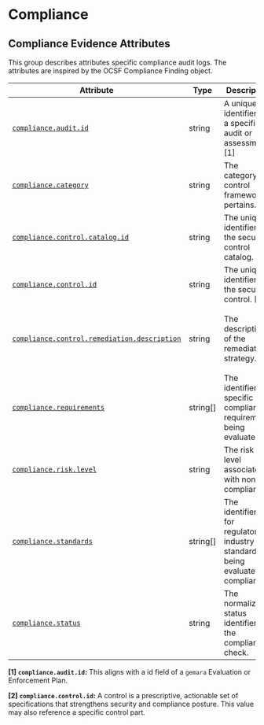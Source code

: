 <!-- NOTE: THIS FILE IS AUTOGENERATED. DO NOT EDIT BY HAND. -->
<!-- see templates/registry/markdown/attribute_namespace.md.j2 -->

# Compliance

## Compliance Evidence Attributes

This group describes attributes specific compliance audit logs. The attributes are inspired by the OCSF Compliance Finding object.

| Attribute | Type | Description | Examples | Stability |
|---|---|---|---|---|
| <a id="compliance-audit-id" href="#compliance-audit-id">`compliance.audit.id`</a> | string | A unique identifier for a specific audit or assessment. [1] | `my_audit_id` | ![Development](https://img.shields.io/badge/-development-blue) |
| <a id="compliance-category" href="#compliance-category">`compliance.category`</a> | string | The category a control framework pertains. | `Access Control`; `Quality` | ![Development](https://img.shields.io/badge/-development-blue) |
| <a id="compliance-control-catalog-id" href="#compliance-control-catalog-id">`compliance.control.catalog.id`</a> | string | The unique identifier for the security control catalog. | `OSPS-B`; `CCC` | ![Development](https://img.shields.io/badge/-development-blue) |
| <a id="compliance-control-id" href="#compliance-control-id">`compliance.control.id`</a> | string | The unique identifier for the security control. [2] | `OSPS-QA-07.01` | ![Development](https://img.shields.io/badge/-development-blue) |
| <a id="compliance-control-remediation-description" href="#compliance-control-remediation-description">`compliance.control.remediation.description`</a> | string | The description of the remediation strategy. | `This is a short description of the remediation strategy for this control.` | ![Development](https://img.shields.io/badge/-development-blue) |
| <a id="compliance-requirements" href="#compliance-requirements">`compliance.requirements`</a> | string[] | The identifiers specific compliance requirements being evaluated. | `["AC-1", "PS-1", "2.1"]` | ![Development](https://img.shields.io/badge/-development-blue) |
| <a id="compliance-risk-level" href="#compliance-risk-level">`compliance.risk.level`</a> | string | The risk level associated with non-compliance. | `info`; `low`; `high`; `medium`; `critical`; `other` | ![Development](https://img.shields.io/badge/-development-blue) |
| <a id="compliance-standards" href="#compliance-standards">`compliance.standards`</a> | string[] | The identifiers for regulatory or industry standards being evaluated for compliance. | `["800-53", "SSDF", "CRA"]` | ![Development](https://img.shields.io/badge/-development-blue) |
| <a id="compliance-status" href="#compliance-status">`compliance.status`</a> | string | The normalized status identifier of the compliance check. | `Unknown`; `Pass`; `Warning`; `Fail`; `Other` | ![Development](https://img.shields.io/badge/-development-blue) |

**[1] `compliance.audit.id`:** This aligns with a id field of a `gemara` Evaluation or Enforcement Plan.

**[2] `compliance.control.id`:** A control is a prescriptive, actionable set of 
specifications that strengthens security and compliance posture. This value may also reference
a specific control part.
